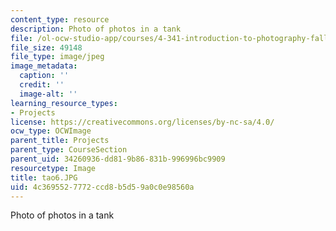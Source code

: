 ```yaml
---
content_type: resource
description: Photo of photos in a tank
file: /ol-ocw-studio-app/courses/4-341-introduction-to-photography-fall-2002/4c3695527772ccd8b5d59a0c0e98560a_tao6.JPG
file_size: 49148
file_type: image/jpeg
image_metadata:
  caption: ''
  credit: ''
  image-alt: ''
learning_resource_types:
- Projects
license: https://creativecommons.org/licenses/by-nc-sa/4.0/
ocw_type: OCWImage
parent_title: Projects
parent_type: CourseSection
parent_uid: 34260936-dd81-9b86-831b-996996bc9909
resourcetype: Image
title: tao6.JPG
uid: 4c369552-7772-ccd8-b5d5-9a0c0e98560a
---
```

Photo of photos in a tank